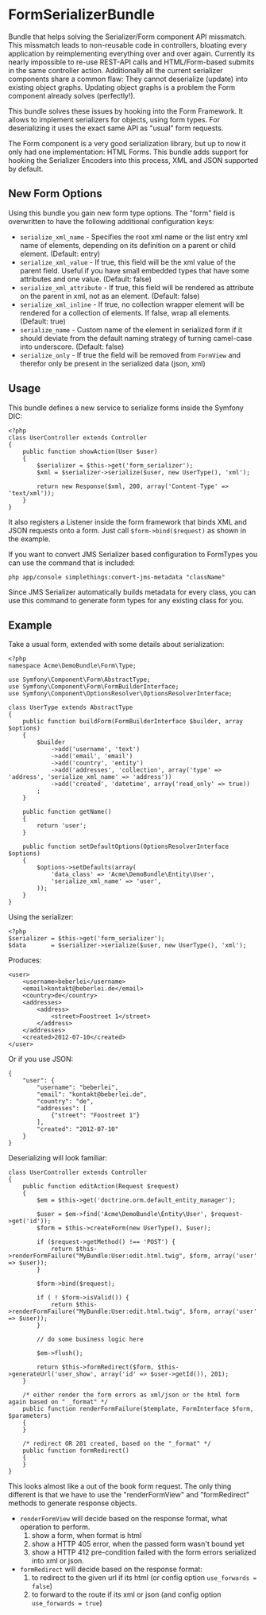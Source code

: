 # FormSerializerBundle

Bundle that helps solving the Serializer/Form component API missmatch. This missmatch leads to non-reusable
code in controllers, bloating every application by reimplementing everything over
and over again. Currently its nearly impossible to re-use REST-API calls and HTML/Form-based submits
in the same controller action. Additionally all the current serializer components share a
common flaw: They cannot deserialize (update) into existing object graphs. Updating 
object graphs is a problem the Form component already solves (perfectly!).

This bundle solves these issues by hooking into the Form Framework. It allows to implement serializers for objects, using form types. For deserializing
it uses the exact same API as "usual" form requests.

The Form component is a very good serialization library, but up to now it only
had one implementation: HTML Forms. This bundle adds support for hooking
the Serializer Encoders into this process, XML and JSON supported by default.

## New Form Options

Using this bundle you gain new form type options. The "form" field is overwritten to have the following additional configuration keys:

- `serialize_xml_name` - Specifies the root xml name or the list entry xml name of elements, depending on its definition on a parent or child element. (Default: entry)
- `serialize_xml_value` - If true, this field will be the xml value of the parent field. Useful if you have small embedded types that have some attributes and one value. (Default: false)
- `serialize_xml_attribute` - If true, this field will be rendered as attribute on the parent in xml, not as an element. (Default: false)
- `serialize_xml_inline` - If true, no collection wrapper element will be rendered for a collection of elements. If false, wrap all elements. (Default: true)
- `serialize_name` - Custom name of the element in serialized form if it should deviate from the default naming strategy of turning camel-case into underscore. (Default: false)
- `serialize_only` - If true the field will be removed from `FormView` and therefor only be present in the serialized data (json, xml) 

## Usage

This bundle defines a new service to serialize forms inside the Symfony DIC:

    <?php
    class UserController extends Controller
    {
        public function showAction(User $user)
        {
            $serializer = $this->get('form_serializer');
            $xml = $serializer->serialize($user, new UserType(), 'xml');

            return new Response($xml, 200, array('Content-Type' => 'text/xml'));
        }
    }

It also registers a Listener inside the form framework that binds XML and JSON requests
onto a form. Just call `$form->bind($request)` as shown in the example.

If you want to convert JMS Serializer based configuration to FormTypes you can use the command that is included:

    php app/console simplethings:convert-jms-metadata "className"

Since JMS Serializer automatically builds metadata for every class, you can use this command to generate form types for any existing class for you.

## Example

Take a usual form, extended with some details about serialization:

    <?php
    namespace Acme\DemoBundle\Form\Type;

    use Symfony\Component\Form\AbstractType;
    use Symfony\Component\Form\FormBuilderInterface;
    use Symfony\Component\OptionsResolver\OptionsResolverInterface;

    class UserType extends AbstractType
    {
        public function buildForm(FormBuilderInterface $builder, array $options)
        {
            $builder
                ->add('username', 'text')
                ->add('email', 'email')
                ->add('country', 'entity')
                ->add('addresses', 'collection', array('type' => 'address', 'serialize_xml_name' => 'address'))
                ->add('created', 'datetime', array('read_only' => true))
            ;
        }

        public function getName()
        {
            return 'user';
        }

        public function setDefaultOptions(OptionsResolverInterface $options)
        {
            $options->setDefaults(array(
                'data_class' => 'Acme\DemoBundle\Entity\User',
                'serialize_xml_name' => 'user',
            ));
        }
    }

Using the serializer:

    <?php
    $serializer = $this->get('form_serializer');
    $data       = $serializer->serialize($user, new UserType(), 'xml');

Produces:

    <user>
        <username>beberlei</username>
        <email>kontakt@beberlei.de</email>
        <country>de</country>
        <addresses>
            <address>
                <street>Foostreet 1</street>
            </address>
        </addresses>
        <created>2012-07-10</created>
    </user>

Or if you use JSON:

    {
        "user": {
            "username": "beberlei",
            "email": "kontakt@beberlei.de",
            "country": "de",
            "addresses": [
                {"street": "Foostreet 1"}
            ],
            "created": "2012-07-10"
        }
    }

Deserializing will look familiar:

    class UserController extends Controller
    {
        public function editAction(Request $request)
        {
            $em = $this->get('doctrine.orm.default_entity_manager');

            $user = $em->find('Acme\DemoBundle\Entity\User', $request->get('id'));
            $form = $this->createForm(new UserType(), $user);

            if ($request->getMethod() !== 'POST') {
                return $this->renderFormFailure("MyBundle:User:edit.html.twig", $form, array('user' => $user));
            }

            $form->bind($request);

            if ( ! $form->isValid()) {
                return $this->renderFormFailure("MyBundle:User:edit.html.twig", $form, array('user' => $user));
            }

            // do some business logic here

            $em->flush();

            return $this->formRedirect($form, $this->generateUrl('user_show', array('id' => $user->getId()), 201);
        }

        /* either render the form errors as xml/json or the html form again based on " _format" */
        public function renderFormFailure($template, FormInterface $form, $parameters)
        {
        }

        /* redirect OR 201 created, based on the "_format" */
        public function formRedirect()
        {
        }
    }

This looks almost like a out of the book form request. The only thing different
is that we have to use the "renderFormView" and "formRedirect" methods to generate
response objects.

- `renderFormView` will decide based on the response format, what operation to perform.
    1. show a form, when format is html
    2. show a HTTP 405 error, when the passed form wasn't bound yet
    3. show a HTTP 412 pre-condition failed with the form errors serialized into xml or json.
- `formRedirect` will decide based on the response format:
    1. to redirect to the given url if its html (or config option `use_forwards = false`)
    2. to forward to the route if its xml or json (and config option `use_forwards = true`)

